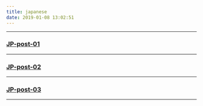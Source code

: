 ```yaml
---
title: japanese
date: 2019-01-08 13:02:51
---
```


  
***
### [JP-post-01](/2019/01/08/JP-post-1/ "")

***
### [JP-post-02](/2019/01/08/JP-post-2/ "")

***
### [JP-post-03](/2019/01/08/JP-post-3/ "")

***




